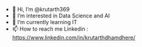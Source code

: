 - 👋 Hi, I’m @krutarth369
- 👀 I’m interested in Data Science and AI
- 🌱 I’m currently learning IT
- 📫 How to reach me Linkedin : https://www.linkedin.com/in/krutarthdhamdhere/

<!---
krutarth369/krutarth369 is a ✨ special ✨ repository because its `README.md` (this file) appears on your GitHub profile.
You can click the Preview link to take a look at your changes.
--->
